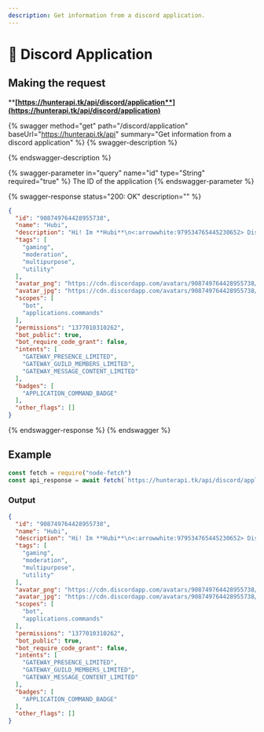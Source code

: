 ```yaml
---
description: Get information from a discord application.
---
```


# 🤖 Discord Application

## Making the request

****[**https://hunterapi.tk/api/discord/application**](https://hunterapi.tk/api/discord/application)****

{% swagger method="get" path="/discord/application" baseUrl="https://hunterapi.tk/api" summary="Get information from a discord application" %}
{% swagger-description %}

{% endswagger-description %}

{% swagger-parameter in="query" name="id" type="String" required="true" %}
The ID of the application
{% endswagger-parameter %}

{% swagger-response status="200: OK" description="" %}
```json
{
  "id": "908749764428955738",
  "name": "Hubi",
  "description": "Hi! Im **Hubi**\n<:arrowwhite:979534765445230652> Discord multipurpose bot. Minecraft, Valorant, Rocket League, Moderation, Fun, Info and many more commands! \n\n<:__:969699287929868358> Website: https://hubi.sytes.net/",
  "tags": [
    "gaming",
    "moderation",
    "multipurpose",
    "utility"
  ],
  "avatar_png": "https://cdn.discordapp.com/avatars/908749764428955738/fc0952cbc1db2d1b22e9c413a5791a81.png?size=4096",
  "avatar_jpg": "https://cdn.discordapp.com/avatars/908749764428955738/fc0952cbc1db2d1b22e9c413a5791a81.jpg?size=4096",
  "scopes": [
    "bot",
    "applications.commands"
  ],
  "permissions": "1377010310262",
  "bot_public": true,
  "bot_require_code_grant": false,
  "intents": [
    "GATEWAY_PRESENCE_LIMITED",
    "GATEWAY_GUILD_MEMBERS_LIMITED",
    "GATEWAY_MESSAGE_CONTENT_LIMITED"
  ],
  "badges": [
    "APPLICATION_COMMAND_BADGE"
  ],
  "other_flags": []
}
```
{% endswagger-response %}
{% endswagger %}

## Example

```javascript
const fetch = require("node-fetch")
const api_response = await fetch(`https://hunterapi.tk/api/discord/application?id=908749764428955738`).then(r => r.json())
```

### Output

```json
{
  "id": "908749764428955738",
  "name": "Hubi",
  "description": "Hi! Im **Hubi**\n<:arrowwhite:979534765445230652> Discord multipurpose bot. Minecraft, Valorant, Rocket League, Moderation, Fun, Info and many more commands! \n\n<:__:969699287929868358> Website: https://hubi.sytes.net/",
  "tags": [
    "gaming",
    "moderation",
    "multipurpose",
    "utility"
  ],
  "avatar_png": "https://cdn.discordapp.com/avatars/908749764428955738/fc0952cbc1db2d1b22e9c413a5791a81.png?size=4096",
  "avatar_jpg": "https://cdn.discordapp.com/avatars/908749764428955738/fc0952cbc1db2d1b22e9c413a5791a81.jpg?size=4096",
  "scopes": [
    "bot",
    "applications.commands"
  ],
  "permissions": "1377010310262",
  "bot_public": true,
  "bot_require_code_grant": false,
  "intents": [
    "GATEWAY_PRESENCE_LIMITED",
    "GATEWAY_GUILD_MEMBERS_LIMITED",
    "GATEWAY_MESSAGE_CONTENT_LIMITED"
  ],
  "badges": [
    "APPLICATION_COMMAND_BADGE"
  ],
  "other_flags": []
}
```
